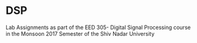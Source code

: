 # DSP
 Lab Assignments as part of the EED 305- Digital Signal Processing course in the Monsoon 2017 Semester of the Shiv Nadar University
